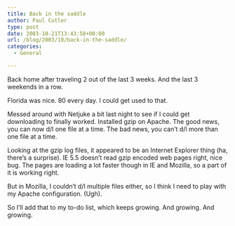 ```yaml
---
title: Back in the saddle
author: Paul Cutler
type: post
date: 2003-10-21T13:43:58+00:00
url: /blog/2003/10/back-in-the-saddle/
categories:
  - General

---
```

Back home after traveling 2 out of the last 3 weeks. And the last 3 weekends in a row.

Florida was nice. 80 every day. I could get used to that.

Messed around with Netjuke a bit last night to see if I could get downloading to finally worked. Installed gzip on Apache. The good news, you can now d/l one file at a time. The bad news, you can&#8217;t d/l more than one file at a time.

Looking at the gzip log files, it appeared to be an Internet Explorer thing (ha, there&#8217;s a surprise). IE 5.5 doesn&#8217;t read gzip encoded web pages right, nice bug. The pages are loading a lot faster though in IE and Mozilla, so a part of it is working right.

But in Mozilla, I couldn&#8217;t d/l multiple files either, so I think I need to play with my Apache configuration. (Ugh).

So I&#8217;ll add that to my to-do list, which keeps growing. And growing. And growing.